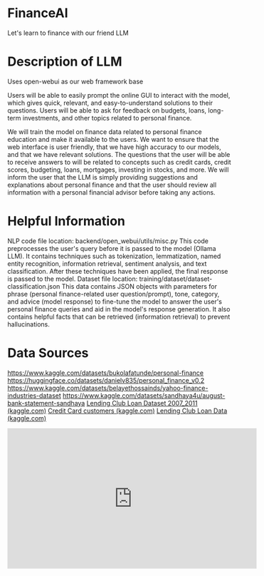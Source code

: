# FinanceAI
Let's learn to finance with our friend LLM

# Description of LLM
Uses open-webui as our web framework base

Users will be able to easily prompt the online GUI to interact with the model, which gives quick, relevant, and easy-to-understand solutions to their questions. Users will be able to ask for feedback on budgets, loans, long-term investments, and other topics related to personal finance.

We will train the model on finance data related to personal finance education and make it available to the users. We want to ensure that the web interface is user friendly, that we have high accuracy to our models, and that we have relevant solutions. The questions that the user will be able to receive answers to will be related to concepts such as credit cards, credit scores, budgeting, loans, mortgages, investing in stocks, and more. We will inform the user that the LLM is simply providing suggestions and explanations about personal finance and that the user should review all information with a personal financial advisor before taking any actions.

# Helpful Information
NLP code file location: backend/open_webui/utils/misc.py
This code preprocesses the user's query before it is passed to the model (Ollama LLM). It contains techniques such as tokenization, lemmatization, named entity recognition, information retrieval, sentiment analysis, and text classification. After these techniques have been applied, the final response is passed to the model.
Dataset file location: training/dataset/dataset-classification.json
This data contains JSON objects with parameters for phrase (personal finance-related user question/prompt), tone, category, and advice (model response) to fine-tune the model to answer the user's personal finance queries and aid in the model's response generation. It also contains helpful facts that can be retrieved (information retrieval) to prevent hallucinations.

# Data Sources
https://www.kaggle.com/datasets/bukolafatunde/personal-finance
https://huggingface.co/datasets/danielv835/personal_finance_v0.2
https://www.kaggle.com/datasets/belayethossainds/yahoo-finance-industries-dataset
https://www.kaggle.com/datasets/sandhaya4u/august-bank-statement-sandhaya
[Lending Club Loan Dataset 2007_2011 (kaggle.com)](https://www.kaggle.com/datasets/imsparsh/lending-club-loan-dataset-2007-2011)
[Credit Card customers (kaggle.com)](https://www.kaggle.com/datasets/sakshigoyal7/credit-card-customers)
[Lending Club Loan Data (kaggle.com)](https://www.kaggle.com/datasets/adarshsng/lending-club-loan-data-csv)


<iframe width="560" height="315" src="https://www.youtube.com/embed/EVKpHfh_HMg" frameborder="0" allow="accelerometer; autoplay; encrypted-media; gyroscope; picture-in-picture" allowfullscreen></iframe>
